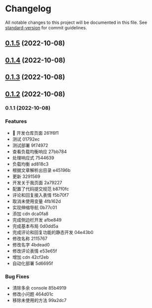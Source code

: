 # Changelog

All notable changes to this project will be documented in this file. See [standard-version](https://github.com/conventional-changelog/standard-version) for commit guidelines.

## [0.1.5](/compare/v0.1.4...v0.1.5) (2022-10-08)

## [0.1.4](/compare/v0.1.3...v0.1.4) (2022-10-08)

## [0.1.3](/compare/v0.1.1...v0.1.3) (2022-10-08)

## [0.1.2](/compare/v0.1.1...v0.1.2) (2022-10-08)

### 0.1.1 (2022-10-08)

### Features

- 🖖 开发仓库页面 261f6f1
- 测试 01792ec
- 测试部署 9f74972
- 查看负载均衡响应 27bb784
- 处理响应式 7544639
- 负载均衡 ad818c3
- 根据文章解析出目录 e45196b
- 更新 3291569
- 开发关于我页面 2a79227
- 配置了代码提交规范 b87f0fc
- 评论和回复接入表情 f5b70f7
- 取消未使用变量 4fb162d
- 实现伸缩导航 0b77c01
- 添加 cdn dca0fa8
- 完成侧边栏开发 afbe849
- 完成基本布局 0d0dd5a
- 完成评论和回复功能的静态开发 04e43b0
- 修改名称 2115767
- 修改名字 4bdead0
- 修改评论表情 e53e65f
- 增加 cdn 42cf2eb
- 自动化部署 5d6695f

### Bug Fixes

- 清除多余 console 85b4919
- 修改小问题 464d01c
- 移除未使用的方法 99a2dc7

